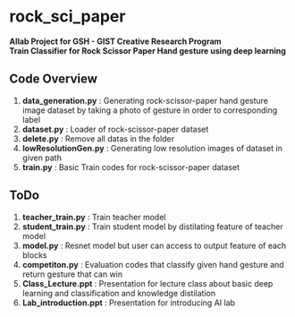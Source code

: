 # rock_sci_paper
**AIlab Project for GSH - GIST Creative Research Program**<br />
**Train Classifier for Rock Scissor Paper Hand gesture using deep learning**<br />

## Code Overview
1. **data_generation.py** : Generating rock-scissor-paper hand gesture image dataset by taking a photo of gesture in order to corresponding label<br />
2. **dataset.py** : Loader of rock-scissor-paper dataset<br />
3. **delete.py** : Remove all datas in the folder<br />
4. **lowResolutionGen.py** : Generating low resolution images of dataset in given path<br />
5. **train.py** : Basic Train codes for rock-scissor-paper dataset<br />

## ToDo
1. **teacher_train.py** : Train teacher model
2. **student_train.py** : Train student model by distilating feature of teacher model
3. **model.py** : Resnet model but user can access to output feature of each blocks
4. **competiton.py** : Evaluation codes that classify given hand gesture and return gesture that can win
5. **Class_Lecture.ppt** : Presentation for lecture class about basic deep learning and classification and knowledge distilation
6. **Lab_introduction.ppt** : Presentation for introducing AI lab
